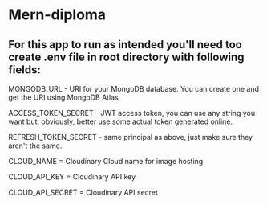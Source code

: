 # Mern-diploma

## For this app to run as intended you'll need too create .env file in root directory with following fields:

MONGODB_URL - URI for your MongoDB database. You can create one and get the URI using MongoDB Atlas

ACCESS_TOKEN_SECRET - JWT access token, you can use any string you want but, obviously, better use some actual token generated online.

REFRESH_TOKEN_SECRET - same principal as above, just make sure they aren't the same.

CLOUD_NAME = Cloudinary Cloud name for image hosting

CLOUD_API_KEY = Cloudinary API key

CLOUD_API_SECRET = Cloudinary API secret
